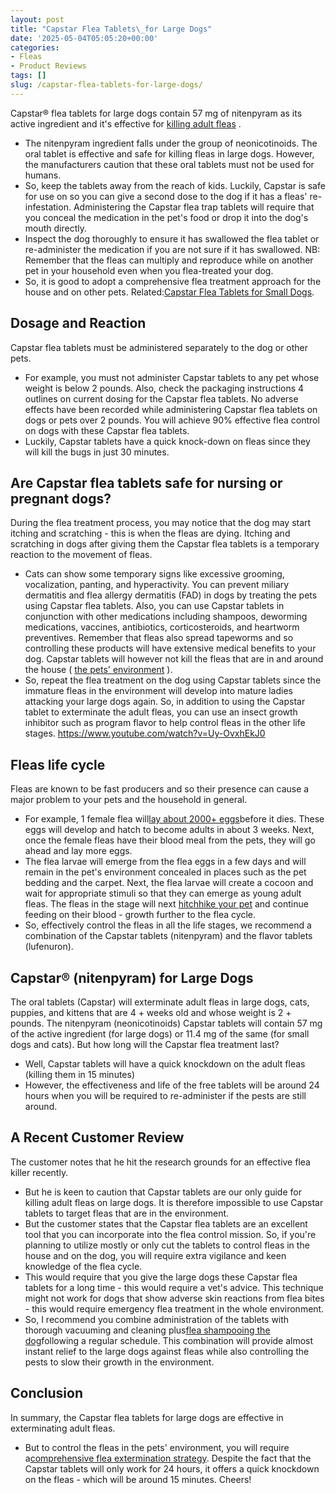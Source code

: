 ```yaml
---
layout: post
title: "Capstar Flea Tablets\_for Large Dogs"
date: '2025-05-04T05:05:20+00:00'
categories:
- Fleas
- Product Reviews
tags: []
slug: /capstar-flea-tablets-for-large-dogs/
---
```


Capstar® flea tablets for large dogs contain 57 mg of nitenpyram as its active ingredient and it's effective for
[killing adult fleas](https://pestpolicy.com/how-to-kill-fleas-on-dogs-naturally-safe-and-fast/)
.
- The nitenpyram ingredient falls under the group of neonicotinoids.
The oral tablet is effective and safe for killing fleas in large dogs.
However, the manufacturers caution that these oral tablets must not be used for humans.
- So, keep the tablets away from the reach of kids.
Luckily, Capstar is safe for use on so you can give a second dose to the dog if it has a fleas' re-infestation.
Administering the Capstar flea trap tablets will require that you conceal the medication in the pet's food or drop it into the dog's mouth directly.
- Inspect the dog thoroughly to ensure it has swallowed the flea tablet or re-administer the medication if you are not sure if it has swallowed.
NB: Remember that the fleas can multiply and reproduce while on another pet in your household even when you flea-treated your dog.
- So, it is good to adopt a comprehensive flea treatment approach for the house and on other pets. Related:[Capstar Flea Tablets for Small Dogs](https://pestpolicy.com/capstar-flea-tablets-for-small-dogs/).
## Dosage and Reaction
Capstar flea tablets must be administered separately to the dog or other pets.
- For example, you must not administer Capstar tablets to any pet whose weight is below 2 pounds.
Also, check the packaging instructions 4 outlines on current dosing for the Capstar flea tablets.
No adverse effects have been recorded while administering Capstar flea tablets on dogs or pets over 2 pounds.
You will achieve 90% effective flea control on dogs with these Capstar flea tablets.
- Luckily, Capstar tablets have a quick knock-down on fleas since they will kill the bugs in just 30 minutes.
## Are Capstar flea tablets safe for nursing or pregnant dogs?
During the flea treatment process, you may notice that the dog may start itching and scratching - this is when the fleas are dying.
Itching and scratching in dogs after giving them the Capstar flea tablets is a temporary reaction to the movement of fleas.
- Cats can show some temporary signs like excessive grooming, vocalization, panting, and hyperactivity.
You can prevent miliary dermatitis and flea allergy dermatitis (FAD) in dogs by treating the pets using Capstar flea tablets.
Also, you can use Capstar tablets in conjunction with other medications including shampoos, deworming medications, vaccines, antibiotics, corticosteroids, and heartworm preventives.
Remember that fleas also spread tapeworms and so controlling these products will have extensive medical benefits to your dog.
Capstar tablets will however not kill the fleas that are in and around the house (
[the pets' environment](https://pestpolicy.com/dog-has-fleas-and-sleeps-in-my-bed/)
).
- So, repeat the flea treatment on the dog using Capstar tablets since the immature fleas in the environment will develop into mature ladies attacking your large dogs again.
So, in addition to using the Capstar tablet to exterminate the adult fleas, you can use an insect growth inhibitor such as program flavor to help control fleas in the other life stages.
https://www.youtube.com/watch?v=Uy-OvxhEkJ0
## Fleas life cycle
Fleas are known to be fast producers and so their presence can cause a major problem to your pets and the household in general.
- For example, 1 female flea will[lay about 2000+ eggs](https://pestpolicy.com/what-do-flea-eggs-look-like-on-a-dog/)before it dies.
These eggs will develop and hatch to become adults in about 3 weeks. Next, once the female fleas have their blood meal from the pets, they will go ahead and lay more eggs.
- The flea larvae will emerge from the flea eggs in a few days and will remain in the pet's environment concealed in places such as the pet bedding and the carpet.
Next, the flea larvae will create a cocoon and wait for appropriate stimuli so that they can emerge as young adult fleas.
The fleas in the stage will next
[hitchhike your pet](https://pestpolicy.com/how-did-my-dog-get-fleas/)
and continue feeding on their blood - growth further to the flea cycle.
- So, effectively control the fleas in all the life stages, we recommend a combination of the Capstar tablets (nitenpyram) and the flavor tablets (lufenuron).
## Capstar® (nitenpyram) for Large Dogs
The oral tablets (Capstar) will exterminate adult fleas in large dogs, cats, puppies, and kittens that are 4 + weeks old and whose weight is 2 + pounds.
The nitenpyram (neonicotinoids) Capstar tablets will contain 57 mg of the active ingredient (for large dogs) or 11.4 mg of the same (for small dogs and cats).
But how long will the Capstar flea treatment last?
- Well, Capstar tablets will have a quick knockdown on the adult fleas (killing them in 15 minutes)
- However, the effectiveness and life of the free tablets will be around 24 hours when you will be required to re-administer if the pests are still around.
## A Recent Customer Review
The customer notes that he hit the research grounds for an effective flea killer recently.
- But he is keen to caution that Capstar tablets are our only guide for killing adult fleas on large dogs.
It is therefore impossible to use Capstar tablets to target fleas that are in the environment.
- But the customer states that the Capstar flea tablets are an excellent tool that you can incorporate into the flea control mission.
So, if you're planning to utilize mostly or only cut the tablets to control fleas in the house and on the dog, you will require extra vigilance and keen knowledge of the flea cycle.
- This would require that you give the large dogs these Capstar flea tablets for a long time - this would require a vet's advice.
This technique might not work for dogs that show adverse skin reactions from flea bites - this would require emergency flea treatment in the whole environment.
- So, I recommend you combine administration of the tablets with thorough vacuuming and cleaning plus[flea shampooing the dog](https://pestpolicy.com/best-flea-shampoo-for-dogs/)following a regular schedule.
This combination will provide almost instant relief to the large dogs against fleas while also controlling the pests to slow their growth in the environment.
## Conclusion
In summary, the Capstar flea tablets for large dogs are effective in exterminating adult fleas.
- But to control the fleas in the pets' environment, you will require a[comprehensive flea extermination strategy](https://pestpolicy.com/best-flea-treatment-for-dogs/).
Despite the fact that the Capstar tablets will only work for 24 hours, it offers a quick knockdown on the fleas - which will be around 15 minutes.
Cheers!
